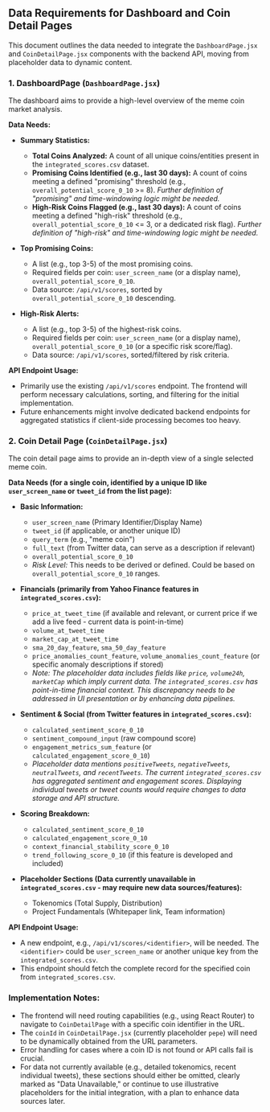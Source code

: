 ## Data Requirements for Dashboard and Coin Detail Pages

This document outlines the data needed to integrate the `DashboardPage.jsx` and `CoinDetailPage.jsx` components with the backend API, moving from placeholder data to dynamic content.

### 1. DashboardPage (`DashboardPage.jsx`)

The dashboard aims to provide a high-level overview of the meme coin market analysis.

**Data Needs:**

*   **Summary Statistics:**
    *   **Total Coins Analyzed:** A count of all unique coins/entities present in the `integrated_scores.csv` dataset.
    *   **Promising Coins Identified (e.g., last 30 days):** A count of coins meeting a defined "promising" threshold (e.g., `overall_potential_score_0_10` >= 8). *Further definition of "promising" and time-windowing logic might be needed.*
    *   **High-Risk Coins Flagged (e.g., last 30 days):** A count of coins meeting a defined "high-risk" threshold (e.g., `overall_potential_score_0_10` <= 3, or a dedicated risk flag). *Further definition of "high-risk" and time-windowing logic might be needed.*

*   **Top Promising Coins:**
    *   A list (e.g., top 3-5) of the most promising coins.
    *   Required fields per coin: `user_screen_name` (or a display name), `overall_potential_score_0_10`.
    *   Data source: `/api/v1/scores`, sorted by `overall_potential_score_0_10` descending.

*   **High-Risk Alerts:**
    *   A list (e.g., top 3-5) of the highest-risk coins.
    *   Required fields per coin: `user_screen_name` (or a display name), `overall_potential_score_0_10` (or a specific risk score/flag).
    *   Data source: `/api/v1/scores`, sorted/filtered by risk criteria.

**API Endpoint Usage:**
*   Primarily use the existing `/api/v1/scores` endpoint. The frontend will perform necessary calculations, sorting, and filtering for the initial implementation.
*   Future enhancements might involve dedicated backend endpoints for aggregated statistics if client-side processing becomes too heavy.

### 2. Coin Detail Page (`CoinDetailPage.jsx`)

The coin detail page aims to provide an in-depth view of a single selected meme coin.

**Data Needs (for a single coin, identified by a unique ID like `user_screen_name` or `tweet_id` from the list page):**

*   **Basic Information:**
    *   `user_screen_name` (Primary Identifier/Display Name)
    *   `tweet_id` (if applicable, or another unique ID)
    *   `query_term` (e.g., "meme coin")
    *   `full_text` (from Twitter data, can serve as a description if relevant)
    *   `overall_potential_score_0_10`
    *   *Risk Level:* This needs to be derived or defined. Could be based on `overall_potential_score_0_10` ranges.

*   **Financials (primarily from Yahoo Finance features in `integrated_scores.csv`):**
    *   `price_at_tweet_time` (if available and relevant, or current price if we add a live feed - current data is point-in-time)
    *   `volume_at_tweet_time`
    *   `market_cap_at_tweet_time`
    *   `sma_20_day_feature`, `sma_50_day_feature`
    *   `price_anomalies_count_feature`, `volume_anomalies_count_feature` (or specific anomaly descriptions if stored)
    *   *Note: The placeholder data includes fields like `price`, `volume24h`, `marketCap` which imply current data. The `integrated_scores.csv` has point-in-time financial context. This discrepancy needs to be addressed in UI presentation or by enhancing data pipelines.*

*   **Sentiment & Social (from Twitter features in `integrated_scores.csv`):**
    *   `calculated_sentiment_score_0_10`
    *   `sentiment_compound_input` (raw compound score)
    *   `engagement_metrics_sum_feature` (or `calculated_engagement_score_0_10`)
    *   *Placeholder data mentions `positiveTweets`, `negativeTweets`, `neutralTweets`, and `recentTweets`. The current `integrated_scores.csv` has aggregated sentiment and engagement scores. Displaying individual tweets or tweet counts would require changes to data storage and API structure.*

*   **Scoring Breakdown:**
    *   `calculated_sentiment_score_0_10`
    *   `calculated_engagement_score_0_10`
    *   `context_financial_stability_score_0_10`
    *   `trend_following_score_0_10` (if this feature is developed and included)

*   **Placeholder Sections (Data currently unavailable in `integrated_scores.csv` - may require new data sources/features):**
    *   Tokenomics (Total Supply, Distribution)
    *   Project Fundamentals (Whitepaper link, Team information)

**API Endpoint Usage:**
*   A new endpoint, e.g., `/api/v1/scores/<identifier>`, will be needed. The `<identifier>` could be `user_screen_name` or another unique key from the `integrated_scores.csv`.
*   This endpoint should fetch the complete record for the specified coin from `integrated_scores.csv`.

### Implementation Notes:
*   The frontend will need routing capabilities (e.g., using React Router) to navigate to `CoinDetailPage` with a specific coin identifier in the URL.
*   The `coinId` in `CoinDetailPage.jsx` (currently placeholder `pepe`) will need to be dynamically obtained from the URL parameters.
*   Error handling for cases where a coin ID is not found or API calls fail is crucial.
*   For data not currently available (e.g., detailed tokenomics, recent individual tweets), these sections should either be omitted, clearly marked as "Data Unavailable," or continue to use illustrative placeholders for the initial integration, with a plan to enhance data sources later.
